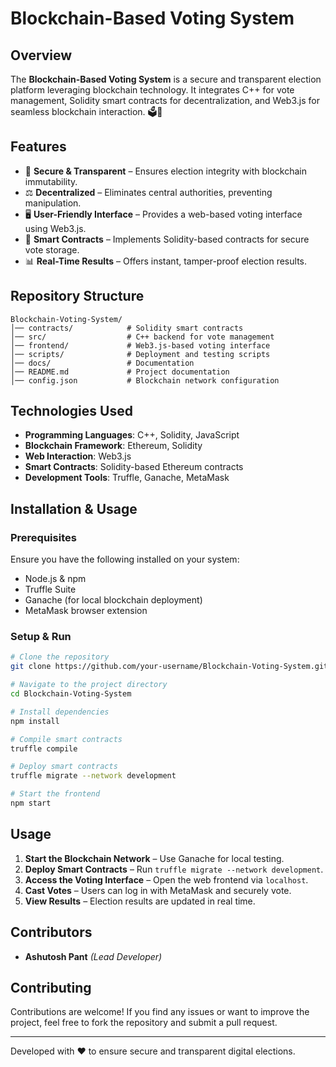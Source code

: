 # Blockchain-Based Voting System

## Overview
The **Blockchain-Based Voting System** is a secure and transparent election platform leveraging blockchain technology. It integrates C++ for vote management, Solidity smart contracts for decentralization, and Web3.js for seamless blockchain interaction. 🗳️🔗

## Features
- 🔐 **Secure & Transparent** – Ensures election integrity with blockchain immutability.
- ⚖️ **Decentralized** – Eliminates central authorities, preventing manipulation.
- 🖥 **User-Friendly Interface** – Provides a web-based voting interface using Web3.js.
- 📜 **Smart Contracts** – Implements Solidity-based contracts for secure vote storage.
- 📊 **Real-Time Results** – Offers instant, tamper-proof election results.

## Repository Structure
```
Blockchain-Voting-System/
│── contracts/            # Solidity smart contracts
│── src/                  # C++ backend for vote management
│── frontend/             # Web3.js-based voting interface
│── scripts/              # Deployment and testing scripts
│── docs/                 # Documentation
│── README.md             # Project documentation
│── config.json           # Blockchain network configuration
```

## Technologies Used
- **Programming Languages**: C++, Solidity, JavaScript
- **Blockchain Framework**: Ethereum, Solidity
- **Web Interaction**: Web3.js
- **Smart Contracts**: Solidity-based Ethereum contracts
- **Development Tools**: Truffle, Ganache, MetaMask

## Installation & Usage
### Prerequisites
Ensure you have the following installed on your system:
- Node.js & npm
- Truffle Suite
- Ganache (for local blockchain deployment)
- MetaMask browser extension

### Setup & Run
```bash
# Clone the repository
git clone https://github.com/your-username/Blockchain-Voting-System.git

# Navigate to the project directory
cd Blockchain-Voting-System

# Install dependencies
npm install

# Compile smart contracts
truffle compile

# Deploy smart contracts
truffle migrate --network development

# Start the frontend
npm start
```

## Usage
1. **Start the Blockchain Network** – Use Ganache for local testing.
2. **Deploy Smart Contracts** – Run `truffle migrate --network development`.
3. **Access the Voting Interface** – Open the web frontend via `localhost`.
4. **Cast Votes** – Users can log in with MetaMask and securely vote.
5. **View Results** – Election results are updated in real time.

## Contributors
- **Ashutosh Pant** *(Lead Developer)*

## Contributing
Contributions are welcome! If you find any issues or want to improve the project, feel free to fork the repository and submit a pull request.

---
Developed with ❤️ to ensure secure and transparent digital elections.
